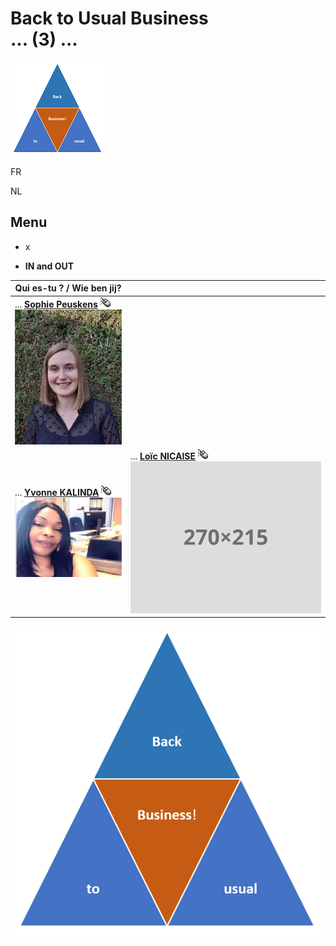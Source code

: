 <link rel="stylesheet" href="S2.css">
<link rel="stylesheet" href="foghorn2.css">

# Back to Usual Business<br>... (3) ...

![](b2ub.png)

FR

NL

## Menu

* x

* **IN and OUT** 

| Qui es-tu ? / Wie ben jij? | &nbsp; |
| --- | --- |
| ... [**Sophie Peuskens**](Sophie_Peuskens.md)  ![](click.gif)<br>![](Sophie_Peuskens.png) | &nbsp; |
| ... [**Yvonne KALINDA**](Yvonne_Kalinda.md)  ![](click.gif)<br>![](Yvonne_Kalinda.png) | ... [**Loïc NICAISE**](Loic_Nicaise.md)  ![](click.gif)<br>![](bgsvg.svg) |

![](B2usualB.png)

